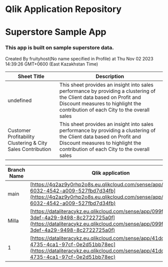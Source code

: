 # Qlik Application Repository 
# Superstore Sample App
### This app is built on sample superstore data.
Created By fruityhost(No name specified in Profile) at Thu Nov 02 2023 14:39:26 GMT+0600 (East Kazakhstan Time)




Sheet Title | Description
------------ | -------------
undefined|This sheet provides an insight into sales performance by providing a clustering of the Client data based on Profit and Discount measures to highlight the contribution of each City to the overall sales
Customer Profitability Clustering & City Sales Contribution|This sheet provides an insight into sales performance by providing a clustering of the Client data based on Profit and Discount measures to highlight the contribution of each City to the overall sales



Branch Name|Qlik application
---|---
main|[https://4q2az9y0rhp2o8s.eu.qlikcloud.com/sense/app/1c0a43b5-6032-4542-a009-527fbd7d34fb](https://4q2az9y0rhp2o8s.eu.qlikcloud.com/sense/app/1c0a43b5-6032-4542-a009-527fbd7d34fb)
Milla|[https://dataliteracykz.eu.qlikcloud.com/sense/app/099f4a35-3def-4a29-9498-8c2722725a0f](https://dataliteracykz.eu.qlikcloud.com/sense/app/099f4a35-3def-4a29-9498-8c2722725a0f)
1|[https://dataliteracykz.eu.qlikcloud.com/sense/app/41dd89ca-4735-4ca1-97cf-0e2d51bb78ec](https://dataliteracykz.eu.qlikcloud.com/sense/app/41dd89ca-4735-4ca1-97cf-0e2d51bb78ec)